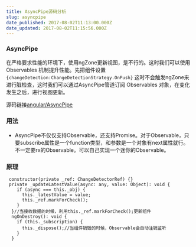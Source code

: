 ```yaml
---
title: AsyncPipe源码分析
slug: asyncpipe
date_published: 2017-08-02T11:13:00.000Z
date_updated: 2017-08-02T11:15:56.000Z
---
```


### AsyncPipe

在严格要求性能的环境下，使用ngZone更新视图，是不行的。这时我们可以使用 Observables 机制提升性能。先把组件设置` {changeDetection:ChangeDetectionStrategy.OnPush}` 这时不会触发ngZone来进行脏检查，这时我们可以通过AsyncPipe管道订阅 Observables 对象，在变化发生之后，进行视图更新。

源码链接[angular/AsyncPipe](https://github.com/angular/angular/blob/master/packages/common/src/pipes/async_pipe.ts)

### 用法

- AsyncPipe不仅仅支持Observable，还支持Promise。对于Observable，只要subscribe属性是一个function类型，和参数是一个对象有next属性就行。不一定要rx的Observable。可以自己实现一个迷你的Observable。

### 原理

     constructor(private _ref: ChangeDetectorRef) {}
     private _updateLatestValue(async: any, value: Object): void {
        if (async === this._obj) {
          this._latestValue = value;
          this._ref.markForCheck();
        }
      }//当接收数据的时候，利用this._ref.markForCheck();更新组件
      ngOnDestroy(): void {
        if (this._subscription) {
          this._dispose();//当组件销毁的时候，Observable会自动注销监听
        }
      }
    
